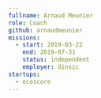 ```yaml
---
fullname: Arnaud Meunier
role: Coach
github: arnaudmeunier
missions:
  - start: 2019-03-22
    end: 2019-07-31
    status: independent
    employer: dinsic
startups:
  - ecoscore
---
```

